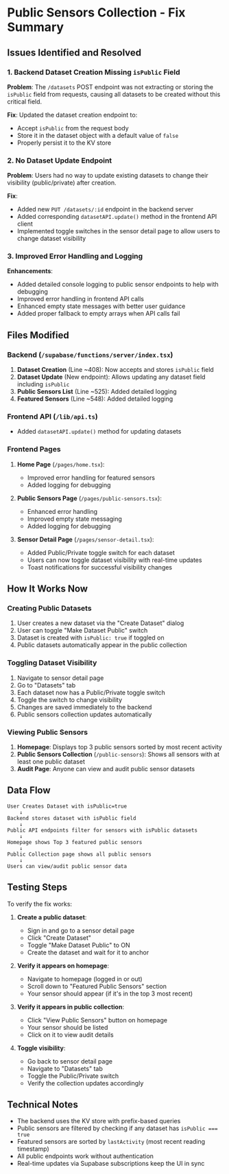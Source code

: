 # Public Sensors Collection - Fix Summary

## Issues Identified and Resolved

### 1. Backend Dataset Creation Missing `isPublic` Field
**Problem**: The `/datasets` POST endpoint was not extracting or storing the `isPublic` field from requests, causing all datasets to be created without this critical field.

**Fix**: Updated the dataset creation endpoint to:
- Accept `isPublic` from the request body
- Store it in the dataset object with a default value of `false`
- Properly persist it to the KV store

### 2. No Dataset Update Endpoint
**Problem**: Users had no way to update existing datasets to change their visibility (public/private) after creation.

**Fix**: 
- Added new `PUT /datasets/:id` endpoint in the backend server
- Added corresponding `datasetAPI.update()` method in the frontend API client
- Implemented toggle switches in the sensor detail page to allow users to change dataset visibility

### 3. Improved Error Handling and Logging
**Enhancements**:
- Added detailed console logging to public sensor endpoints to help with debugging
- Improved error handling in frontend API calls
- Enhanced empty state messages with better user guidance
- Added proper fallback to empty arrays when API calls fail

## Files Modified

### Backend (`/supabase/functions/server/index.tsx`)
1. **Dataset Creation** (Line ~408): Now accepts and stores `isPublic` field
2. **Dataset Update** (New endpoint): Allows updating any dataset field including `isPublic`
3. **Public Sensors List** (Line ~525): Added detailed logging
4. **Featured Sensors** (Line ~548): Added detailed logging

### Frontend API (`/lib/api.ts`)
- Added `datasetAPI.update()` method for updating datasets

### Frontend Pages
1. **Home Page** (`/pages/home.tsx`): 
   - Improved error handling for featured sensors
   - Added logging for debugging

2. **Public Sensors Page** (`/pages/public-sensors.tsx`):
   - Enhanced error handling
   - Improved empty state messaging
   - Added logging for debugging

3. **Sensor Detail Page** (`/pages/sensor-detail.tsx`):
   - Added Public/Private toggle switch for each dataset
   - Users can now toggle dataset visibility with real-time updates
   - Toast notifications for successful visibility changes

## How It Works Now

### Creating Public Datasets
1. User creates a new dataset via the "Create Dataset" dialog
2. User can toggle "Make Dataset Public" switch
3. Dataset is created with `isPublic: true` if toggled on
4. Public datasets automatically appear in the public collection

### Toggling Dataset Visibility
1. Navigate to sensor detail page
2. Go to "Datasets" tab
3. Each dataset now has a Public/Private toggle switch
4. Toggle the switch to change visibility
5. Changes are saved immediately to the backend
6. Public sensors collection updates automatically

### Viewing Public Sensors
1. **Homepage**: Displays top 3 public sensors sorted by most recent activity
2. **Public Sensors Collection** (`/public-sensors`): Shows all sensors with at least one public dataset
3. **Audit Page**: Anyone can view and audit public sensor datasets

## Data Flow

```
User Creates Dataset with isPublic=true
    ↓
Backend stores dataset with isPublic field
    ↓
Public API endpoints filter for sensors with isPublic datasets
    ↓
Homepage shows Top 3 featured public sensors
    ↓
Public Collection page shows all public sensors
    ↓
Users can view/audit public sensor data
```

## Testing Steps

To verify the fix works:

1. **Create a public dataset**:
   - Sign in and go to a sensor detail page
   - Click "Create Dataset"
   - Toggle "Make Dataset Public" to ON
   - Create the dataset and wait for it to anchor

2. **Verify it appears on homepage**:
   - Navigate to homepage (logged in or out)
   - Scroll down to "Featured Public Sensors" section
   - Your sensor should appear (if it's in the top 3 most recent)

3. **Verify it appears in public collection**:
   - Click "View Public Sensors" button on homepage
   - Your sensor should be listed
   - Click on it to view audit details

4. **Toggle visibility**:
   - Go back to sensor detail page
   - Navigate to "Datasets" tab
   - Toggle the Public/Private switch
   - Verify the collection updates accordingly

## Technical Notes

- The backend uses the KV store with prefix-based queries
- Public sensors are filtered by checking if any dataset has `isPublic === true`
- Featured sensors are sorted by `lastActivity` (most recent reading timestamp)
- All public endpoints work without authentication
- Real-time updates via Supabase subscriptions keep the UI in sync
